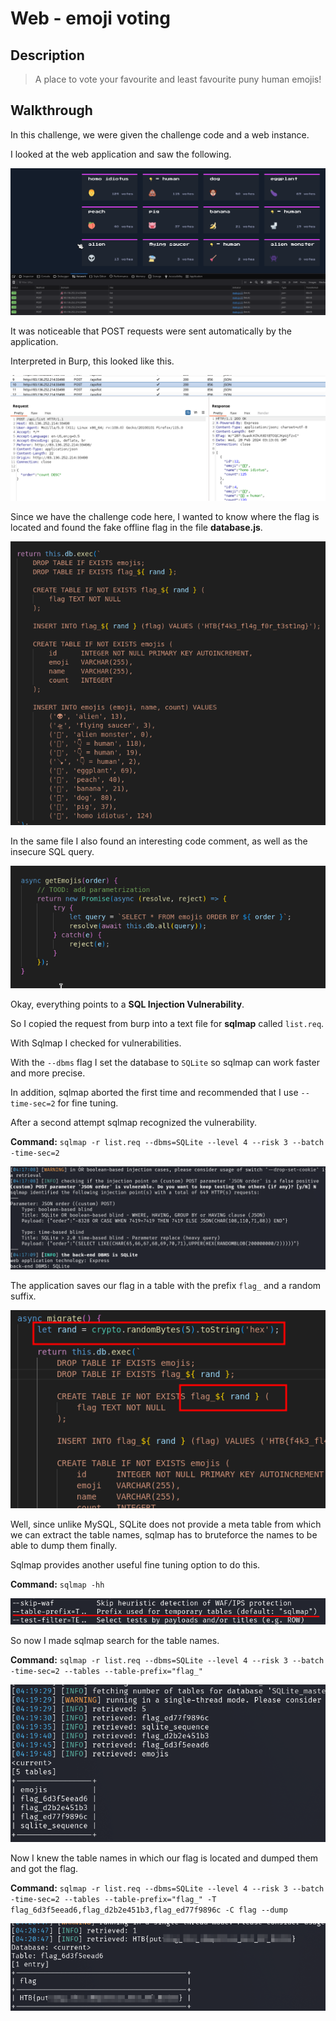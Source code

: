 # Web - emoji voting

## Description
> A place to vote your favourite and least favourite puny human emojis!

## Walkthrough

In this challenge, we were given the challenge code and a web instance.

I looked at the web application and saw the following.

![Screenshot0](./screenshots/0.png)

It was noticeable that POST requests were sent automatically by the application.

Interpreted in Burp, this looked like this.

![Screenshot1](./screenshots/1.png)

Since we have the challenge code here, I wanted to know where the flag is located and found the fake offline flag in the file __database.js__.

![Screenshot2](./screenshots/2.png)

In the same file I also found an interesting code comment, as well as the insecure SQL query.

![Screenshot3](./screenshots/3.png)

Okay, everything points to a __SQL Injection Vulnerability__.

So I copied the request from burp into a text file for __sqlmap__ called `list.req`.

With Sqlmap I checked for vulnerabilities.

With the `--dbms` flag I set the database to `SQLite` so sqlmap can work faster and more precise.

In addition, sqlmap aborted the first time and recommended that I use `--time-sec=2` for fine tuning.

After a second attempt sqlmap recognized the vulnerability.

__Command:__ `sqlmap -r list.req --dbms=SQLite --level 4 --risk 3 --batch -time-sec=2`

![Screenshot4](./screenshots/4.png)

The application saves our flag in a table with the prefix `flag_` and a random suffix.

![Screenshot5](./screenshots/5.png)

Well, since unlike MySQL, SQLite does not provide a meta table from which we can extract the table names, sqlmap has to bruteforce the names to be able to dump them finally.

Sqlmap provides another useful fine tuning option to do this.

__Command:__ `sqlmap -hh`

![Screenshot6](./screenshots/6.png)

So now I made sqlmap search for the table names.

__Command:__ `sqlmap -r list.req --dbms=SQLite --level 4 --risk 3 --batch -time-sec=2 --tables --table-prefix="flag_"`

![Screenshot7](./screenshots/7.png)

Now I knew the table names in which our flag is located and dumped them and got the flag.

__Command:__ `sqlmap -r list.req --dbms=SQLite --level 4 --risk 3 --batch -time-sec=2 --tables --table-prefix="flag_" -T flag_6d3f5eead6,flag_d2b2e451b3,flag_ed77f9896c -C flag --dump`

![Screenshot8](./screenshots/8.png)

